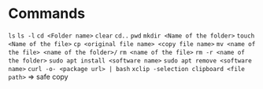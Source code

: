 # Commands
`ls`
`ls -l`
`cd <Folder name>`
`clear`
`cd..`
`pwd`
`mkdir <Name of the folder>`
`touch <Name of the file>`
`cp <original file name> <copy file name>`
`mv <name of the file> <name of the folder>/`
`rm <name of the file>`
`rm -r <name of the folder>`
`sudo apt install <software name>`
`sudo apt remove <software name>`
`curl -o- <package url> | bash`
`xclip -selection clipboard <file path>` => safe copy